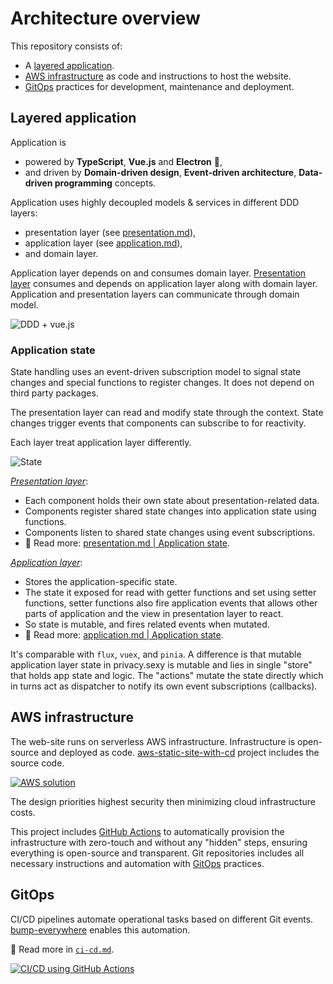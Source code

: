 # Architecture overview

This repository consists of:

- A [layered application](#layered-application).
- [AWS infrastructure](#aws-infrastructure) as code and instructions to host the website.
- [GitOps](#gitops) practices for development, maintenance and deployment.

## Layered application

Application is

- powered by **TypeScript**, **Vue.js** and **Electron** 💪,
- and driven by **Domain-driven design**, **Event-driven architecture**, **Data-driven programming** concepts.

Application uses highly decoupled models & services in different DDD layers:

- presentation layer (see [presentation.md](./presentation.md)),
- application layer (see [application.md](./application.md)),
- and domain layer.

Application layer depends on and consumes domain layer. [Presentation layer](./presentation.md) consumes and depends on application layer along with domain layer. Application and presentation layers can communicate through domain model.

![DDD + vue.js](./../img/architecture/app-ddd.png)

### Application state

State handling uses an event-driven subscription model to signal state changes and special functions to register changes. It does not depend on third party packages.

The presentation layer can read and modify state through the context. State changes trigger events that components can subscribe to for reactivity.

Each layer treat application layer differently.

![State](./../img/architecture/app-state.png)

*[Presentation layer](./presentation.md)*:

- Each component holds their own state about presentation-related data.
- Components register shared state changes into application state using functions.
- Components listen to shared state changes using event subscriptions.
- 📖 Read more: [presentation.md | Application state](./presentation.md#application-state).

*[Application layer](./application.md)*:

- Stores the application-specific state.
- The state it exposed for read with getter functions and set using setter functions, setter functions also fire application events that allows other parts of application and the view in presentation layer to react.
- So state is mutable, and fires related events when mutated.
- 📖 Read more: [application.md | Application state](./application.md#application-state).

It's comparable with `flux`, `vuex`, and `pinia`. A difference is that mutable application layer state in privacy.sexy is mutable and lies in single "store" that holds app state and logic. The "actions" mutate the state directly which in turns act as dispatcher to notify its own event subscriptions (callbacks).

## AWS infrastructure

The web-site runs on serverless AWS infrastructure. Infrastructure is open-source and deployed as code. [aws-static-site-with-cd](https://github.com/undergroundwires/aws-static-site-with-cd) project includes the source code.

[![AWS solution](../img/architecture/aws-solution.png)](https://github.com/undergroundwires/aws-static-site-with-cd)

The design priorities highest security then minimizing cloud infrastructure costs.

This project includes [GitHub Actions](../.github/workflows/) to automatically provision the infrastructure with zero-touch and without any "hidden" steps, ensuring everything is open-source and transparent. Git repositories includes all necessary instructions and automation with [GitOps](#gitops) practices.

## GitOps

CI/CD pipelines automate operational tasks based on different Git events. [bump-everywhere](https://github.com/undergroundwires/bump-everywhere) enables this automation.

📖 Read more in [`ci-cd.md`](./ci-cd.md#gitops).

[![CI/CD using GitHub Actions](../img/architecture/gitops.png)](../.github/workflows/)
